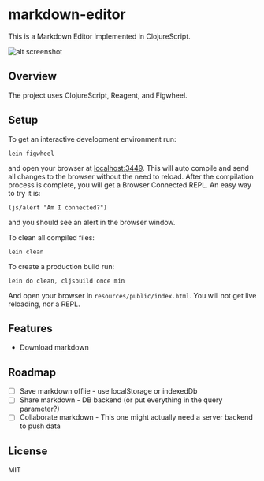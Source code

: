 # markdown-editor

This is a Markdown Editor implemented in ClojureScript.

![alt screenshot](screencast.gif)

## Overview

The project uses ClojureScript, Reagent, and Figwheel.

## Setup

To get an interactive development environment run:

    lein figwheel

and open your browser at [localhost:3449](http://localhost:3449/).
This will auto compile and send all changes to the browser without the
need to reload. After the compilation process is complete, you will
get a Browser Connected REPL. An easy way to try it is:

    (js/alert "Am I connected?")

and you should see an alert in the browser window.

To clean all compiled files:

    lein clean

To create a production build run:

    lein do clean, cljsbuild once min

And open your browser in `resources/public/index.html`. You will not
get live reloading, nor a REPL. 

## Features

- Download markdown

## Roadmap

- [ ] Save markdown offlie - use localStorage or indexedDb
- [ ] Share markdown - DB backend (or put everything in the query parameter?)
- [ ] Collaborate markdown - This one might actually need a server backend to push data

## License

MIT
